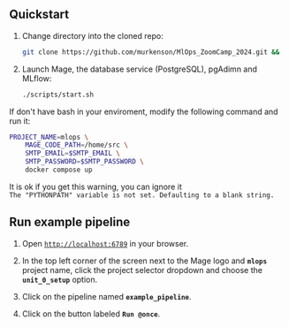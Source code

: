 ## Quickstart

1. Change directory into the cloned repo:

    ```bash
    git clone https://github.com/murkenson/MlOps_ZoomCamp_2024.git &&  cd /MlOps_ZoomCamp_2024/week_3
    ```

2. Launch Mage, the database service (PostgreSQL), pgAdimn and MLflow:

    ```bash
    ./scripts/start.sh
    ```

If don't have bash in your enviroment, modify the following command and run it:

```bash
PROJECT_NAME=mlops \
    MAGE_CODE_PATH=/home/src \
    SMTP_EMAIL=$SMTP_EMAIL \
    SMTP_PASSWORD=$SMTP_PASSWORD \
    docker compose up
```

It is ok if you get this warning, you can ignore it  
     `The "PYTHONPATH" variable is not set. Defaulting to a blank string.`


## Run example pipeline

1. Open [`http://localhost:6789`](http://localhost:6789) in your browser.

2. In the top left corner of the screen next to the Mage logo and **`mlops`** project name,
   click the project selector dropdown and choose the **`unit_0_setup`** option.

3. Click on the pipeline named **`example_pipeline`**.
4. Click on the button labeled **`Run @once`**.
